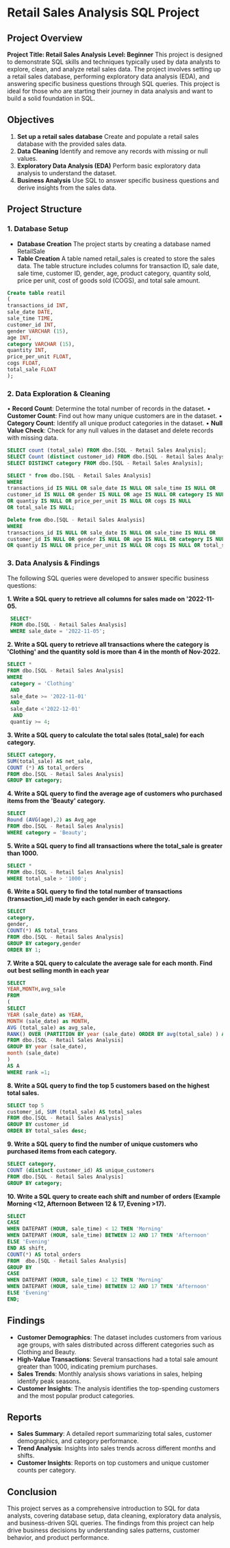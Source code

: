 # Retail Sales Analysis SQL Project #

## Project Overview ##
**Project Title: Retail Sales Analysis**
**Level: Beginner**
This project is designed to demonstrate SQL skills and techniques typically used by data analysts to explore, clean, and analyze retail sales data. The project involves setting up a retail sales database, performing exploratory data analysis (EDA), and answering specific business questions through SQL queries. This project is ideal for those who are starting their journey in data analysis and want to build a solid foundation in SQL.
## Objectives ##
1. **Set up a retail sales database** Create and populate a retail sales database with the provided sales data.
2. **Data Cleaning** Identify and remove any records with missing or null values.
3.	**Exploratory Data Analysis (EDA)** Perform basic exploratory data analysis to understand the dataset.
4.	**Business Analysis** Use SQL to answer specific business questions and derive insights from the sales data.
## Project Structure ##
### 1. Database Setup ###
- **Database Creation** The project starts by creating a database named RetailSale
- **Table Creation** A table named retail_sales is created to store the sales data. The table structure includes columns for transaction ID, sale date, sale time, customer ID, gender, age, product category, quantity sold, price per unit, cost of goods sold (COGS), and total sale amount.

```sql
Create table reatil
(
transactions_id INT,
sale_date DATE,
sale_time TIME,
customer_id INT,
gender VARCHAR (15),
age INT,
category VARCHAR (15),
quantity INT,
price_per_unit FLOAT,
cogs FLOAT,
total_sale FLOAT
);
```
### 2. Data Exploration & Cleaning ###
•	**Record Count**: Determine the total number of records in the dataset.
•	**Customer Count**: Find out how many unique customers are in the dataset.
•	**Category Count**: Identify all unique product categories in the dataset.
•	**Null Value Check**: Check for any null values in the dataset and delete records with missing data.

```sql
SELECT count (total_sale) FROM dbo.[SQL - Retail Sales Analysis];
SELECT Count (distinct customer_id) FROM dbo.[SQL - Retail Sales Analysis];
SELECT DISTINCT category FROM dbo.[SQL - Retail Sales Analysis];

SELECT * from dbo.[SQL - Retail Sales Analysis]
WHERE
transactions_id IS NULL OR sale_date IS NULL OR sale_time IS NULL OR
customer_id IS NULL OR gender IS NULL OR age IS NULL OR category IS NULL 
OR quantiy IS NULL OR price_per_unit IS NULL OR cogs IS NULL
OR total_sale IS NULL;

Delete from dbo.[SQL - Retail Sales Analysis]
WHERE
transactions_id IS NULL OR sale_date IS NULL OR sale_time IS NULL OR
customer_id IS NULL OR gender IS NULL OR age IS NULL OR category IS NULL 
OR quantiy IS NULL OR price_per_unit IS NULL OR cogs IS NULL OR total_sale IS NULL;
```
### 3. Data Analysis & Findings ###
The following SQL queries were developed to answer specific business questions:

**1.	Write a SQL query to retrieve all columns for sales made on '2022-11-05.**

```sql
 SELECT*
 FROM dbo.[SQL - Retail Sales Analysis]
 WHERE sale_date = '2022-11-05';
```
**2. Write a SQL query to retrieve all transactions where the category is 'Clothing' and the quantity sold is more than 4 in the month of Nov-2022.**

```sql
SELECT * 
FROM dbo.[SQL - Retail Sales Analysis]
WHERE
 category = 'Clothing'
 AND
 sale_date >= '2022-11-01'
 AND
 sale_date <'2022-12-01'
  AND
 quantiy >= 4;
```
**3.	Write a SQL query to calculate the total sales (total_sale) for each category.**
```sql
SELECT category,
SUM(total_sale) AS net_sale,
COUNT (*) AS total_orders
FROM dbo.[SQL - Retail Sales Analysis]
GROUP BY category;
```
**4. Write a SQL query to find the average age of customers who purchased items from the 'Beauty' category.**

```sql
SELECT
Round (AVG(age),2) as Avg_age
FROM dbo.[SQL - Retail Sales Analysis]
WHERE category = 'Beauty';
```
**5. Write a SQL query to find all transactions where the total_sale is greater than 1000.**
```sql
SELECT *
FROM dbo.[SQL - Retail Sales Analysis]
WHERE total_sale > '1000';
```
**6. Write a SQL query to find the total number of transactions (transaction_id) made by each gender in each category.**
```sql
SELECT
category,
gender,
COUNT(*) AS total_trans
FROM dbo.[SQL - Retail Sales Analysis]
GROUP BY category,gender
ORDER BY 1;
```
**7. Write a SQL query to calculate the average sale for each month. Find out best selling month in each year**
```sql
SELECT
YEAR,MONTH,avg_sale
FROM
(
SELECT 
YEAR (sale_date) as YEAR,
MONTH (sale_date) as MONTH,
AVG (total_sale) as avg_sale,
RANK() OVER (PARTITION BY year (sale_date) ORDER BY avg(total_sale) ) AS rank
FROM dbo.[SQL - Retail Sales Analysis]
GROUP BY year (sale_date),
month (sale_date)
)
AS A
WHERE rank =1;
```
**8. Write a SQL query to find the top 5 customers based on the highest total sales.**

```sql
SELECT top 5 
customer_id, SUM (total_sale) AS total_sales
FROM dbo.[SQL - Retail Sales Analysis]
GROUP BY customer_id
ORDER BY total_sales desc;
```
**9. Write a SQL query to find the number of unique customers who purchased items from each category.**
```sql
SELECT category,
COUNT (distinct customer_id) AS unique_customers
FROM dbo.[SQL - Retail Sales Analysis]
GROUP BY category;
```
**10. Write a SQL query to create each shift and number of orders (Example Morning <12, Afternoon Between 12 & 17, Evening >17).**
```sql
SELECT 
CASE 
WHEN DATEPART (HOUR, sale_time) < 12 THEN 'Morning'
WHEN DATEPART (HOUR, sale_time) BETWEEN 12 AND 17 THEN 'Afternoon'
ELSE 'Evening'
END AS shift,
COUNT(*) AS total_orders
FROM  dbo.[SQL - Retail Sales Analysis]
GROUP BY 
CASE 
WHEN DATEPART (HOUR, sale_time) < 12 THEN 'Morning'
WHEN DATEPART (HOUR, sale_time) BETWEEN 12 AND 17 THEN 'Afternoon'
ELSE 'Evening'
END;
```
## Findings

- **Customer Demographics**: The dataset includes customers from various age groups, with sales distributed across different categories such as Clothing and Beauty.
- **High-Value Transactions**: Several transactions had a total sale amount greater than 1000, indicating premium purchases.
- **Sales Trends**: Monthly analysis shows variations in sales, helping identify peak seasons.
- **Customer Insights**: The analysis identifies the top-spending customers and the most popular product categories.

## Reports

- **Sales Summary**: A detailed report summarizing total sales, customer demographics, and category performance.
- **Trend Analysis**: Insights into sales trends across different months and shifts.
- **Customer Insights**: Reports on top customers and unique customer counts per category.

## Conclusion
This project serves as a comprehensive introduction to SQL for data analysts, covering database setup, data cleaning, exploratory data analysis, and business-driven SQL queries. The findings from this project can help drive business decisions by understanding sales patterns, customer behavior, and product performance.

